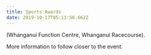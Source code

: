 ```yaml
---
title: Sports Awards
date: 2019-10-17T05:11:56.662Z
---
```

(Whanganui Function Centre, Whanganui Racecourse).

More information to follow closer to the event.


